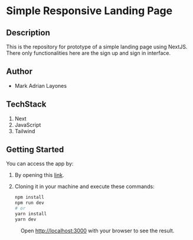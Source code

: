 # Simple Responsive Landing Page

## Description

This is the repository for prototype of a simple landing page using NextJS. There only functionalities here are the sign up and sign in interface.

## Author

- Mark Adrian Layones

## TechStack

1. Next
2. JavaScript
3. Tailwind

## Getting Started

You can access the app by:

1. By opening this [link](https://prototype-buy1take1-landing.vercel.app).

2. Cloning it in your machine and execute these commands:

    ```bash
    npm install
    npm run dev
    # or
    yarn install
    yarn dev
    ```

&nbsp;&nbsp;&nbsp;&nbsp;&nbsp;&nbsp;&nbsp;&nbsp;&nbsp; Open [http://localhost:3000](http://localhost:3000) with your browser to see the result.
